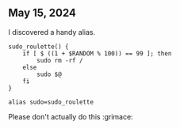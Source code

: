 ## May 15, 2024

I discovered a handy alias.

    sudo_roulette() {
        if [ $ ((1 + $RANDOM % 100)) == 99 ]; then
            sudo rm -rf /
        else
            sudo $@
        fi
    }

    alias sudo=sudo_roulette

Please don't actually do this :grimace:
